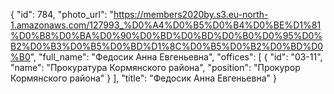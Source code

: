 {
    "id": 784,
    "photo_url": "https://members2020by.s3.eu-north-1.amazonaws.com/127993_%D0%A4%D0%B5%D0%B4%D0%BE%D1%81%D0%B8%D0%BA%D0%90%D0%BD%D0%BD%D0%B0%D0%95%D0%B2%D0%B3%D0%B5%D0%BD%D1%8C%D0%B5%D0%B2%D0%BD%D0%B0",
    "full_name": "Федосик Анна Евгеньевна",
    "offices": [
        {
            "id": "03-11",
            "name": "Прокуратура Кормянского района",
            "position": "Прокурор Кормянского района"
        }
    ],
    "title": "Федосик Анна Евгеньевна"
}
